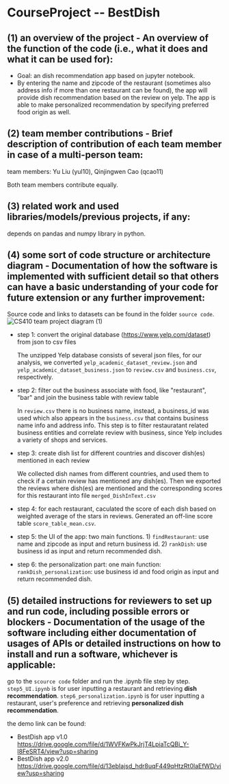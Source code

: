 # CourseProject -- BestDish

## (1) an overview of the project - An overview of the function of the code (i.e., what it does and what it can be used for):
+ Goal: an dish recommendation app based on jupyter notebook. 
+ By entering the name and zipcode of the restaurant (sometimes also address info if more than one restaurant can be found), the app will provide dish recommendation based on the review on yelp. The app is able to make personalized recommendation by specifying preferred food origin as well. 

## (2) team member contributions - Brief description of contribution of each team member in case of a multi-person team: 
team members: Yu Liu (yul10), Qinjingwen Cao (qcao11)

Both team members contribute equally.

## (3) related work and used libraries/models/previous projects, if any: 
depends on pandas and numpy library in python.

## (4) some sort of code structure or architecture diagram - Documentation of how the software is implemented with sufficient detail so that others can have a basic understanding of your code for future extension or any further improvement: 
Source code and links to datasets can be found in the folder `source code`.
![CS410 team project diagram (1)](https://user-images.githubusercontent.com/43865938/206522716-67af2265-1c19-4882-9a05-e4a02f822afc.jpg)


+ step 1: convert the original database (https://www.yelp.com/dataset) from json to csv files

    The unzipped Yelp database consists of several json files, for our analysis, we converted `yelp_academic_dataset_review.json` and `yelp_academic_dataset_business.json` to `review.csv` and `business.csv`, respectively. 
+ step 2: filter out the business associate with food, like "restaurant", "bar" and join the business table with review table

    In `review.csv` there is no business name, instead, a business_id was used which also appears in the `business.csv` that contains business name info and address info. This step is to filter restauratant related business entities and correlate review with business, since Yelp includes a variety of shops and services.  
+ step 3: create dish list for different countries and discover dish(es) mentioned in each review

    We collected dish names from different countries, and used them to check if a certain review has mentioned any dish(es). Then we exported the reviews where dish(es) are mentioned and the corresponding scores for this restaurant into file `merged_DishInText.csv` 
+ step 4: for each restaurant, caculated the score of each dish based on weighted average of the stars in reviews. Generated an off-line score table `score_table_mean.csv`.
+ step 5: the UI of the app: two main functions. 1) `findRestaurant`: use name and zipcode as input and return business id. 2) `rankDish`: use business id as input and return recommended dish.
+ step 6: the personalization part: one main function: `rankDish_personalization`: use business id and food origin as input and return recommended dish.

## (5) detailed instructions for reviewers to set up and run code, including possible errors or blockers - Documentation of the usage of the software including either documentation of usages of APIs or detailed instructions on how to install and run a software, whichever is applicable:
go to the `scource code` folder and run the .ipynb file step by step. `step5_UI.ipynb` is for user inputting a restaurant and retrieving **dish recommendation**. `step6_personalization.ipynb` is for user inputting a restaurant, user's preference and retrieving **personalized dish recommendation**.

the demo link can be found:
+ BestDish app v1.0 https://drive.google.com/file/d/1WVFKwPkJrjT4LpiaTcQBi_Y-l8FeSRT4/view?usp=sharing
+ BestDish app v2.0 https://drive.google.com/file/d/13ebIajsd_hdr8uqF449qHtzRt0laEfWD/view?usp=sharing



